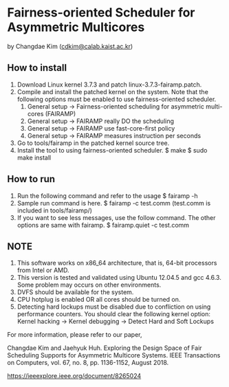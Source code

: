 # Fairness-oriented Scheduler for Asymmetric Multicores

by Changdae Kim (cdkim@calab.kaist.ac.kr)

## How to install
1. Download Linux kernel 3.7.3 and patch linux-3.7.3-fairamp.patch.
2. Compile and install the patched kernel on the system.
   Note that the following options must be enabled to use fairness-oriented scheduler.
   1) General setup -> Fairness-oriented scheduling for asymmetric multi-cores (FAIRAMP)
   2) General setup -> FAIRAMP really DO the scheduling
   3) General setup -> FAIRAMP use fast-core-first policy
   4) General setup -> FAIRAMP measures instruction per seconds
3. Go to tools/fairamp in the patched kernel source tree.
4. Install the tool to using fairness-oriented scheduler.
   $ make
   $ sudo make install

## How to run
1. Run the following command and refer to the usage
   $ fairamp -h
2. Sample run command is here.
   $ fairamp -c test.comm
   (test.comm is included in tools/fairamp/)
3. If you want to see less messages, use the follow command. The other options are same with fairamp.
   $ fairamp.quiet -c test.comm

## NOTE
1. This software works on x86_64 architecture, that is, 64-bit processors from Intel or AMD.
2. This version is tested and validated using Ubuntu 12.04.5 and gcc 4.6.3.
   Some problem may occurs on other environments.
3. DVFS should be available for the system.
4. CPU hotplug is enabled OR all cores should be turned on.
5. Detecting hard lockups must be disabled due to confliction on using performance counters.
   You should clear the following kernel option: Kernel hacking -> Kernel debugging -> Detect Hard and Soft Lockups

For more information, please refer to our paper,

Changdae Kim and Jaehyuk Huh. Exploring the Design Space of Fair Scheduling Supports for Asymmetric Multicore Systems. IEEE Transactions on Computers, vol. 67, no. 8, pp. 1136-1152, August 2018.

https://ieeexplore.ieee.org/document/8265024
